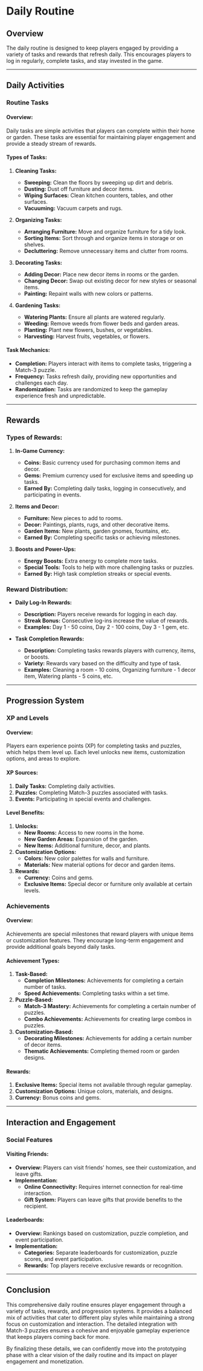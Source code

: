 # Daily Routine

## Overview

The daily routine is designed to keep players engaged by providing a variety of tasks and rewards that refresh daily. This encourages players to log in regularly, complete tasks, and stay invested in the game.

---

## Daily Activities

### Routine Tasks

#### Overview:
Daily tasks are simple activities that players can complete within their home or garden. These tasks are essential for maintaining player engagement and provide a steady stream of rewards.

#### Types of Tasks:

1. **Cleaning Tasks:**
   - **Sweeping:** Clean the floors by sweeping up dirt and debris.
   - **Dusting:** Dust off furniture and decor items.
   - **Wiping Surfaces:** Clean kitchen counters, tables, and other surfaces.
   - **Vacuuming:** Vacuum carpets and rugs.

2. **Organizing Tasks:**
   - **Arranging Furniture:** Move and organize furniture for a tidy look.
   - **Sorting Items:** Sort through and organize items in storage or on shelves.
   - **Decluttering:** Remove unnecessary items and clutter from rooms.

3. **Decorating Tasks:**
   - **Adding Decor:** Place new decor items in rooms or the garden.
   - **Changing Decor:** Swap out existing decor for new styles or seasonal items.
   - **Painting:** Repaint walls with new colors or patterns.

4. **Gardening Tasks:**
   - **Watering Plants:** Ensure all plants are watered regularly.
   - **Weeding:** Remove weeds from flower beds and garden areas.
   - **Planting:** Plant new flowers, bushes, or vegetables.
   - **Harvesting:** Harvest fruits, vegetables, or flowers.

#### Task Mechanics:

- **Completion:** Players interact with items to complete tasks, triggering a Match-3 puzzle.
- **Frequency:** Tasks refresh daily, providing new opportunities and challenges each day.
- **Randomization:** Tasks are randomized to keep the gameplay experience fresh and unpredictable.

---

## Rewards

### Types of Rewards:

1. **In-Game Currency:**
   - **Coins:** Basic currency used for purchasing common items and decor.
   - **Gems:** Premium currency used for exclusive items and speeding up tasks.
   - **Earned By:** Completing daily tasks, logging in consecutively, and participating in events.

2. **Items and Decor:**
   - **Furniture:** New pieces to add to rooms.
   - **Decor:** Paintings, plants, rugs, and other decorative items.
   - **Garden Items:** New plants, garden gnomes, fountains, etc.
   - **Earned By:** Completing specific tasks or achieving milestones.

3. **Boosts and Power-Ups:**
   - **Energy Boosts:** Extra energy to complete more tasks.
   - **Special Tools:** Tools to help with more challenging tasks or puzzles.
   - **Earned By:** High task completion streaks or special events.

### Reward Distribution:

- **Daily Log-In Rewards:**
  - **Description:** Players receive rewards for logging in each day.
  - **Streak Bonus:** Consecutive log-ins increase the value of rewards.
  - **Examples:** Day 1 - 50 coins, Day 2 - 100 coins, Day 3 - 1 gem, etc.

- **Task Completion Rewards:**
  - **Description:** Completing tasks rewards players with currency, items, or boosts.
  - **Variety:** Rewards vary based on the difficulty and type of task.
  - **Examples:** Cleaning a room - 10 coins, Organizing furniture - 1 decor item, Watering plants - 5 coins, etc.

---

## Progression System

### XP and Levels

#### Overview:
Players earn experience points (XP) for completing tasks and puzzles, which helps them level up. Each level unlocks new items, customization options, and areas to explore.

#### XP Sources:
1. **Daily Tasks:** Completing daily activities.
2. **Puzzles:** Completing Match-3 puzzles associated with tasks.
3. **Events:** Participating in special events and challenges.

#### Level Benefits:
1. **Unlocks:**
   - **New Rooms:** Access to new rooms in the home.
   - **New Garden Areas:** Expansion of the garden.
   - **New Items:** Additional furniture, decor, and plants.
2. **Customization Options:**
   - **Colors:** New color palettes for walls and furniture.
   - **Materials:** New material options for decor and garden items.
3. **Rewards:**
   - **Currency:** Coins and gems.
   - **Exclusive Items:** Special decor or furniture only available at certain levels.

### Achievements

#### Overview:
Achievements are special milestones that reward players with unique items or customization features. They encourage long-term engagement and provide additional goals beyond daily tasks.

#### Achievement Types:
1. **Task-Based:**
   - **Completion Milestones:** Achievements for completing a certain number of tasks.
   - **Speed Achievements:** Completing tasks within a set time.
2. **Puzzle-Based:**
   - **Match-3 Mastery:** Achievements for completing a certain number of puzzles.
   - **Combo Achievements:** Achievements for creating large combos in puzzles.
3. **Customization-Based:**
   - **Decorating Milestones:** Achievements for adding a certain number of decor items.
   - **Thematic Achievements:** Completing themed room or garden designs.

#### Rewards:
1. **Exclusive Items:** Special items not available through regular gameplay.
2. **Customization Options:** Unique colors, materials, and designs.
3. **Currency:** Bonus coins and gems.

---

## Interaction and Engagement

### Social Features

#### Visiting Friends:
- **Overview:** Players can visit friends' homes, see their customization, and leave gifts.
- **Implementation:**
  - **Online Connectivity:** Requires internet connection for real-time interaction.
  - **Gift System:** Players can leave gifts that provide benefits to the recipient.

#### Leaderboards:
- **Overview:** Rankings based on customization, puzzle completion, and event participation.
- **Implementation:**
  - **Categories:** Separate leaderboards for customization, puzzle scores, and event participation.
  - **Rewards:** Top players receive exclusive rewards or recognition.

---

## Conclusion

This comprehensive daily routine ensures player engagement through a variety of tasks, rewards, and progression systems. It provides a balanced mix of activities that cater to different play styles while maintaining a strong focus on customization and interaction. The detailed integration with Match-3 puzzles ensures a cohesive and enjoyable gameplay experience that keeps players coming back for more.

By finalizing these details, we can confidently move into the prototyping phase with a clear vision of the daily routine and its impact on player engagement and monetization.
